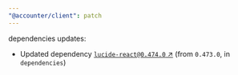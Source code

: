 ```yaml
---
"@accounter/client": patch
---
```

dependencies updates:
  - Updated dependency [`lucide-react@0.474.0` ↗︎](https://www.npmjs.com/package/lucide-react/v/0.474.0) (from `0.473.0`, in `dependencies`)
